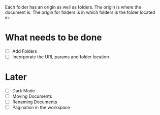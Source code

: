Each folder has an origin as well as folders. The origin is where the document is. The origin for folders is in which folders is the folder located in.

# What needs to be done

- [ ] Add Folders
- [ ] Incorporate the URL params and folder location

# Later

- [ ] Dark Mode
- [ ] Moving Documents
- [ ] Renaming Documents
- [ ] Pagination in the workspace
